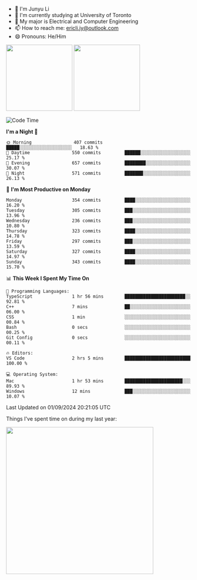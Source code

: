 ### 
- 👨 I'm Junyu Li
- 📖 I'm currently studying at University of Toronto
- 🌱 My major is Electrical and Computer Engineering
- 📫 How to reach me: ericli.jy@outlook.com
- 😄 Pronouns: He/Him

<p align="left">  
  <img height="180em" src="https://github-readme-stats-sigma-five-48.vercel.app/api?username=ericjyli&theme=tokyonight&show_icons=true&count_private=true&include_orgs=true" />
  <img height="180em" src="https://github-readme-stats-sigma-five-48.vercel.app/api/top-langs/?username=ericjyli&theme=tokyonight&count_private=true&include_orgs=true&include_orgs=true&layout=compact" />
</p>

<!--START_SECTION:waka-->
![Code Time](http://img.shields.io/badge/Code%20Time-482%20hrs%2054%20mins-blue)

**I'm a Night 🦉** 

```text
🌞 Morning                407 commits         █████░░░░░░░░░░░░░░░░░░░░   18.63 % 
🌆 Daytime                550 commits         ██████░░░░░░░░░░░░░░░░░░░   25.17 % 
🌃 Evening                657 commits         ████████░░░░░░░░░░░░░░░░░   30.07 % 
🌙 Night                  571 commits         ███████░░░░░░░░░░░░░░░░░░   26.13 % 
```
📅 **I'm Most Productive on Monday** 

```text
Monday                   354 commits         ████░░░░░░░░░░░░░░░░░░░░░   16.20 % 
Tuesday                  305 commits         ███░░░░░░░░░░░░░░░░░░░░░░   13.96 % 
Wednesday                236 commits         ███░░░░░░░░░░░░░░░░░░░░░░   10.80 % 
Thursday                 323 commits         ████░░░░░░░░░░░░░░░░░░░░░   14.78 % 
Friday                   297 commits         ███░░░░░░░░░░░░░░░░░░░░░░   13.59 % 
Saturday                 327 commits         ████░░░░░░░░░░░░░░░░░░░░░   14.97 % 
Sunday                   343 commits         ████░░░░░░░░░░░░░░░░░░░░░   15.70 % 
```


📊 **This Week I Spent My Time On** 

```text
💬 Programming Languages: 
TypeScript               1 hr 56 mins        ███████████████████████░░   92.81 % 
C++                      7 mins              ██░░░░░░░░░░░░░░░░░░░░░░░   06.00 % 
CSS                      1 min               ░░░░░░░░░░░░░░░░░░░░░░░░░   00.84 % 
Bash                     0 secs              ░░░░░░░░░░░░░░░░░░░░░░░░░   00.25 % 
Git Config               0 secs              ░░░░░░░░░░░░░░░░░░░░░░░░░   00.11 % 

🔥 Editors: 
VS Code                  2 hrs 5 mins        █████████████████████████   100.00 % 

💻 Operating System: 
Mac                      1 hr 53 mins        ██████████████████████░░░   89.93 % 
Windows                  12 mins             ███░░░░░░░░░░░░░░░░░░░░░░   10.07 % 
```


 Last Updated on 01/09/2024 20:21:05 UTC
<!--END_SECTION:waka-->

<p> Things I've spent time on during my last year: </p>
<img height="400em" src="https://github-readme-stats-git-master-ericjyli.vercel.app/api/wakatime?username=ericjyli&layout=compact&theme=tokyonight" />

<!--
Here are some ideas to get you started:

- 🔭 I’m currently working on ...
- 🌱 I’m currently learning ...
- 👯 I’m looking to collaborate on ...
- 🤔 I’m looking for help with ...
- 💬 Ask me about ...
- 📫 How to reach me: ...
- 😄 Pronouns: ...
- ⚡ Fun fact: ...
-->
